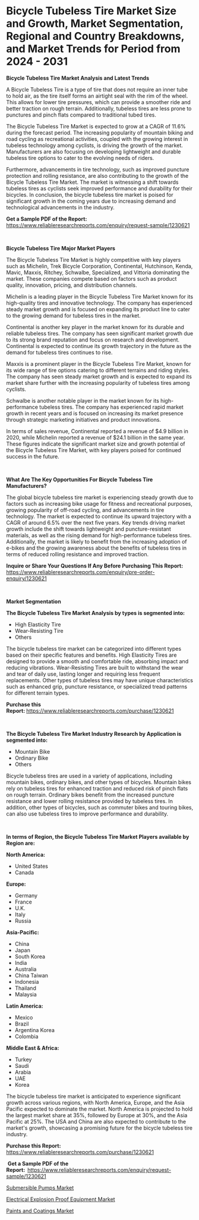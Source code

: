 <p><h1>Bicycle Tubeless Tire Market Size and Growth, Market Segmentation, Regional and Country Breakdowns, and Market Trends for Period from 2024 -  2031</h1></p><p><strong>Bicycle Tubeless Tire Market Analysis and Latest Trends</strong></p>
<p><p>A Bicycle Tubeless Tire is a type of tire that does not require an inner tube to hold air, as the tire itself forms an airtight seal with the rim of the wheel. This allows for lower tire pressures, which can provide a smoother ride and better traction on rough terrain. Additionally, tubeless tires are less prone to punctures and pinch flats compared to traditional tubed tires.</p><p>The Bicycle Tubeless Tire Market is expected to grow at a CAGR of 11.6% during the forecast period. The increasing popularity of mountain biking and road cycling as recreational activities, coupled with the growing interest in tubeless technology among cyclists, is driving the growth of the market. Manufacturers are also focusing on developing lightweight and durable tubeless tire options to cater to the evolving needs of riders.</p><p>Furthermore, advancements in tire technology, such as improved puncture protection and rolling resistance, are also contributing to the growth of the Bicycle Tubeless Tire Market. The market is witnessing a shift towards tubeless tires as cyclists seek improved performance and durability for their bicycles. In conclusion, the bicycle tubeless tire market is poised for significant growth in the coming years due to increasing demand and technological advancements in the industry.</p></p>
<p><strong>Get a Sample PDF of the Report:&nbsp;</strong> <a href="https://www.reliableresearchreports.com/enquiry/request-sample/1230621">https://www.reliableresearchreports.com/enquiry/request-sample/1230621</a></p>
<p>&nbsp;</p>
<p><strong>Bicycle Tubeless Tire Major Market Players</strong></p>
<p><p>The Bicycle Tubeless Tire Market is highly competitive with key players such as Michelin, Trek Bicycle Corporation, Continental, Hutchinson, Kenda, Mavic, Maxxis, Ritchey, Schwalbe, Specialized, and Vittoria dominating the market. These companies compete based on factors such as product quality, innovation, pricing, and distribution channels.</p><p>Michelin is a leading player in the Bicycle Tubeless Tire Market known for its high-quality tires and innovative technology. The company has experienced steady market growth and is focused on expanding its product line to cater to the growing demand for tubeless tires in the market.</p><p>Continental is another key player in the market known for its durable and reliable tubeless tires. The company has seen significant market growth due to its strong brand reputation and focus on research and development. Continental is expected to continue its growth trajectory in the future as the demand for tubeless tires continues to rise.</p><p>Maxxis is a prominent player in the Bicycle Tubeless Tire Market, known for its wide range of tire options catering to different terrains and riding styles. The company has seen steady market growth and is expected to expand its market share further with the increasing popularity of tubeless tires among cyclists.</p><p>Schwalbe is another notable player in the market known for its high-performance tubeless tires. The company has experienced rapid market growth in recent years and is focused on increasing its market presence through strategic marketing initiatives and product innovations.</p><p>In terms of sales revenue, Continental reported a revenue of $4.9 billion in 2020, while Michelin reported a revenue of $24.1 billion in the same year. These figures indicate the significant market size and growth potential of the Bicycle Tubeless Tire Market, with key players poised for continued success in the future.</p></p>
<p>&nbsp;</p>
<p><strong>What Are The Key Opportunities For Bicycle Tubeless Tire Manufacturers?</strong></p>
<p><p>The global bicycle tubeless tire market is experiencing steady growth due to factors such as increasing bike usage for fitness and recreational purposes, growing popularity of off-road cycling, and advancements in tire technology. The market is expected to continue its upward trajectory with a CAGR of around 6.5% over the next five years. Key trends driving market growth include the shift towards lightweight and puncture-resistant materials, as well as the rising demand for high-performance tubeless tires. Additionally, the market is likely to benefit from the increasing adoption of e-bikes and the growing awareness about the benefits of tubeless tires in terms of reduced rolling resistance and improved traction.</p></p>
<p><strong>Inquire or Share Your Questions If Any Before Purchasing This Report:</strong> <a href="https://www.reliableresearchreports.com/enquiry/pre-order-enquiry/1230621">https://www.reliableresearchreports.com/enquiry/pre-order-enquiry/1230621</a></p>
<p>&nbsp;</p>
<p><strong>Market Segmentation</strong></p>
<p><strong>The Bicycle Tubeless Tire Market Analysis by types is segmented into:</strong></p>
<p><ul><li>High Elasticity Tire</li><li>Wear-Resisting Tire</li><li>Others</li></ul></p>
<p><p>The bicycle tubeless tire market can be categorized into different types based on their specific features and benefits. High Elasticity Tires are designed to provide a smooth and comfortable ride, absorbing impact and reducing vibrations. Wear-Resisting Tires are built to withstand the wear and tear of daily use, lasting longer and requiring less frequent replacements. Other types of tubeless tires may have unique characteristics such as enhanced grip, puncture resistance, or specialized tread patterns for different terrain types.</p></p>
<p><strong>Purchase this Report:&nbsp;</strong><a href="https://www.reliableresearchreports.com/purchase/1230621">https://www.reliableresearchreports.com/purchase/1230621</a></p>
<p>&nbsp;</p>
<p><strong>The Bicycle Tubeless Tire Market Industry Research by Application is segmented into:</strong></p>
<p><ul><li>Mountain Bike</li><li>Ordinary Bike</li><li>Others</li></ul></p>
<p><p>Bicycle tubeless tires are used in a variety of applications, including mountain bikes, ordinary bikes, and other types of bicycles. Mountain bikes rely on tubeless tires for enhanced traction and reduced risk of pinch flats on rough terrain. Ordinary bikes benefit from the increased puncture resistance and lower rolling resistance provided by tubeless tires. In addition, other types of bicycles, such as commuter bikes and touring bikes, can also use tubeless tires to improve performance and durability.</p></p>
<p>&nbsp;</p>
<p><strong>In terms of Region, the Bicycle Tubeless Tire Market Players available by Region are:</strong></p>
<p>
    <p> <strong> North America: </strong>
        <ul>
            <li>United States</li>
            <li>Canada</li>
        </ul>
        </p> 
    <p> <strong> Europe: </strong>
        <ul>
            <li>Germany</li>
            <li>France</li>
            <li>U.K.</li>
            <li>Italy</li>
            <li>Russia</li>
        </ul>
        </p> 
    <p> <strong> Asia-Pacific: </strong>
        <ul>
            <li>China</li>
            <li>Japan</li>
            <li>South Korea</li>
            <li>India</li>
            <li>Australia</li>
            <li>China Taiwan</li>
            <li>Indonesia</li>
            <li>Thailand</li>
            <li>Malaysia</li>
        </ul>
        </p> 
    <p> <strong> Latin America: </strong>
        <ul>
            <li>Mexico</li>
            <li>Brazil</li>
            <li>Argentina Korea</li>
            <li>Colombia</li>
        </ul>
        </p> 
    <p> <strong> Middle East & Africa: </strong>
        <ul>
            <li>Turkey</li>
            <li>Saudi</li>
            <li>Arabia</li>
            <li>UAE</li>
            <li>Korea</li>
        </ul>
    </p>
    </p>
<p><p>The bicycle tubeless tire market is anticipated to experience significant growth across various regions, with North America, Europe, and the Asia Pacific expected to dominate the market. North America is projected to hold the largest market share at 35%, followed by Europe at 30%, and the Asia Pacific at 25%. The USA and China are also expected to contribute to the market's growth, showcasing a promising future for the bicycle tubeless tire industry.</p></p>
<p><strong>Purchase this Report: </strong><a href="https://www.reliableresearchreports.com/purchase/1230621">https://www.reliableresearchreports.com/purchase/1230621</a></p>
<p>&nbsp;<strong>Get a Sample PDF of the Report:&nbsp;&nbsp;</strong><a href="https://www.reliableresearchreports.com/enquiry/request-sample/1230621">https://www.reliableresearchreports.com/enquiry/request-sample/1230621</a></p>
<p><strong></strong></p>
<p><p><a href="https://view.publitas.com/reportprime-1/submersible-pumps-market-research-report-provides-critical-insights-that-can-help-shape-business-development-and-investment-strategies/">Submersible Pumps Market</a></p><p><a href="https://view.publitas.com/reportprime-1/decoding-the-electrical-explosion-proof-equipment-market-a-deep-dive-into-the-latest-market-trends-market-segmentation-and-competitive-analysis/">Electrical Explosion Proof Equipment Market</a></p><p><a href="https://view.publitas.com/reportprime-1/paints-and-coatings-market-challenges-opportunities-and-growth-drivers-and-major-market-players-forecasted-for-period-from-2023-2030/">Paints and Coatings Market</a></p></p>